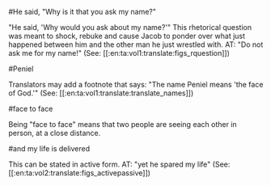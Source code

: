 #He said, "Why is it that you ask my name?"

"He said, 'Why would you ask about my name?'" This rhetorical question was meant to shock, rebuke and cause Jacob to ponder over what just happened between him and the other man he just wrestled with. AT: "Do not ask me for my name!" (See: [[:en:ta:vol1:translate:figs_rquestion]])

#Peniel

Translators may add a footnote that says: "The name Peniel means 'the face of God.'" (See: [[:en:ta:vol1:translate:translate_names]])

#face to face

Being "face to face" means that two people are seeing each other in person, at a close distance.

#and my life is delivered

This can be stated in active form. AT: "yet he spared my life" (See: [[:en:ta:vol2:translate:figs_activepassive]])